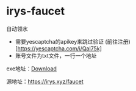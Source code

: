 # irys-faucet
自动领水
- 需要yescaptcha的apikey来跳过验证 (前往注册)[https://yescaptcha.com/i/QaI75k]
- 账号文件为txt文件，一行一个地址

exe地址：[Download](https://github.com/Confusion-ymc/irys-faucet/releases/download/v1.0/irys_v1.exe)

源地址：https://irys.xyz/faucet
